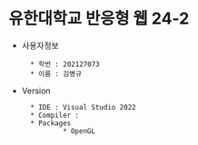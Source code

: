 # 유한대학교 반응형 웹  24-2
* 사용자정보

        * 학번 : 202127073
        * 이름 : 김병규
* Version

        * IDE : Visual Studio 2022
        * Compiler :
        * Packages
                * OpenGL
